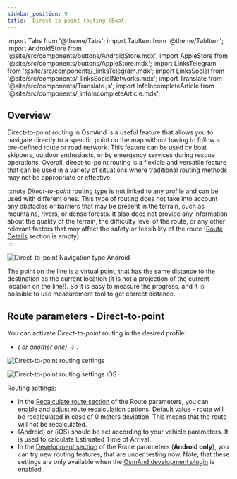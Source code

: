 ```yaml
---
sidebar_position: 9
title:  Direct-to-point routing (Boat)
---
```


import Tabs from '@theme/Tabs';
import TabItem from '@theme/TabItem';
import AndroidStore from '@site/src/components/buttons/AndroidStore.mdx';
import AppleStore from '@site/src/components/buttons/AppleStore.mdx';
import LinksTelegram from '@site/src/components/_linksTelegram.mdx';
import LinksSocial from '@site/src/components/_linksSocialNetworks.mdx';
import Translate from '@site/src/components/Translate.js';
import InfoIncompleteArticle from '@site/src/components/_infoIncompleteArticle.mdx';


## Overview

Direct-to-point routing in OsmAnd is a useful feature that allows you to navigate directly to a specific point on the map without having to follow a pre-defined route or road network. This feature can be used by boat skippers,
outdoor enthusiasts, or by emergency services during rescue operations. Overall, direct-to-point routing is a flexible and versatile feature that can be used in a variety of situations where traditional routing methods may not be appropriate or effective.

:::note
*Direct-to-point* routing type is not linked to any profile and can be used with different ones.
This type of routing does not take into account any obstacles or barriers that may be present in the terrain, such as mountains, rivers, or dense forests. It also does not provide any information about the quality of the terrain, the difficulty level of the route, or any other relevant factors that may affect the safety or feasibility of the route ([Route Details](../setup/route-details.md) section is empty).  
:::

![Direct-to-point Navigation type Android](@site/static/img/navigation/boat/direct_navigation_type_android.png)

The point on the line is a virtual point, that has the same distance to the destination as the current location  (it is not a projection of the current location on the line!). So it is easy to measure the progress, and it is possible to use measurement tool to get correct distance.
## Route parameters - Direct-to-point

You can activate *Direct-to-point* routing in the desired profile: 
- *<Translate android="true" ids="shared_string_menu,shared_string_settings,configure_profile"/> (<Translate android="true" ids="app_mode_boat"/> or another one) → <Translate android="true" ids="routing_settings_2,nav_type_hint"/>*.

<Tabs groupId="operating-systems">

<TabItem value="android" label="Android">  

![Direct-to-point routing settings](@site/static/img/navigation/routing/direct_to_point_routing_andr.png)

</TabItem>

<TabItem value="ios" label="iOS">

![Direct-to-point routing settings iOS](@site/static/img/navigation/routing/direct_to_point_ios.png)  

</TabItem>

</Tabs>

Routing settings:  
- In the [Recalculate route section](../setup/route-navigation.md#route-recalculation) of the Route parameters, you can enable and adjust route recalculation options. Default value - route will be recalculated in case of 0&nbsp;meters deviation. This means that the route will not be recalculated.
- *[<Translate android="true" ids="default_speed_setting_title"/>](../guidance/navigation-settings.md#default-speed--road-speeds)* (Android) or *[<Translate ios="true" ids="road_speeds"/>](../guidance/navigation-settings.md#default-speed--road-speeds)* (iOS) should be set according to your vehicle parameters. It is used to calculate Estimated Time of Arrival.
- In the [Development section](../routing/index.md#development-settings) of the Route parameters (**Android only**), you can try new routing features, that are under testing now. Note, that these settings are only available when the [OsmAnd development plugin](../../plugins/development.md) is enabled.  
